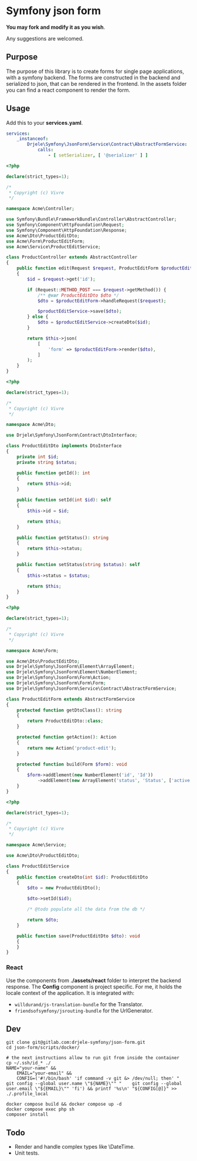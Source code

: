 # Symfony json form

**You may fork and modify it as you wish**.

Any suggestions are welcomed.

## Purpose

The purpose of this library is to create forms for single page applications, with a symfony backend.
The forms are constructed in the backend and serialized to json, that can be rendered in the frontend. In the assets folder you can find a react component to render the form.

## Usage

Add this to your **services.yaml**.

```yaml
services:
    _instanceof:
        Drjele\Symfony\JsonForm\Service\Contract\AbstractFormService:
            calls:
                - [ setSerializer, [ '@serializer' ] ]
```

```php
<?php

declare(strict_types=1);

/*
 * Copyright (c) Vivre
 */

namespace Acme\Controller;

use Symfony\Bundle\FrameworkBundle\Controller\AbstractController;
use Symfony\Component\HttpFoundation\Request;
use Symfony\Component\HttpFoundation\Response;
use Acme\Dto\ProductEditDto;
use Acme\Form\ProductEditForm;
use Acme\Service\ProductEditService;

class ProductController extends AbstractController
{
    public function edit(Request $request, ProductEditForm $productEditForm, ProductEditService $productEditService): Response
    {
        $id = $request->get('id');

        if (Request::METHOD_POST === $request->getMethod()) {
            /** @var ProductEditDto $dto */
            $dto = $productEditForm->handleRequest($request);

            $productEditService->save($dto);
        } else {
            $dto = $productEditService->createDto($id);
        }

        return $this->json(
            [
                'form' => $productEditForm->render($dto),
            ]
        );
    }
}
```

```php
<?php

declare(strict_types=1);

/*
 * Copyright (c) Vivre
 */

namespace Acme\Dto;

use Drjele\Symfony\JsonForm\Contract\DtoInterface;

class ProductEditDto implements DtoInterface
{
    private int $id;
    private string $status;

    public function getId(): int
    {
        return $this->id;
    }

    public function setId(int $id): self
    {
        $this->id = $id;

        return $this;
    }

    public function getStatus(): string
    {
        return $this->status;
    }

    public function setStatus(string $status): self
    {
        $this->status = $status;

        return $this;
    }
}
```

```php
<?php

declare(strict_types=1);

/*
 * Copyright (c) Vivre
 */

namespace Acme\Form;

use Acme\Dto\ProductEditDto;
use Drjele\Symfony\JsonForm\Element\ArrayElement;
use Drjele\Symfony\JsonForm\Element\NumberElement;
use Drjele\Symfony\JsonForm\Form\Action;
use Drjele\Symfony\JsonForm\Form\Form;
use Drjele\Symfony\JsonForm\Service\Contract\AbstractFormService;

class ProductEditForm extends AbstractFormService
{
    protected function getDtoClass(): string
    {
        return ProductEditDto::class;
    }

    protected function getAction(): Action
    {
        return new Action('product-edit');
    }

    protected function build(Form $form): void
    {
        $form->addElement(new NumberElement('id', 'Id'))
            ->addElement(new ArrayElement('status', 'Status', ['active' => 'Active', 'inactive' => 'Inactive']));
    }
}
```

```php
<?php

declare(strict_types=1);

/*
 * Copyright (c) Vivre
 */

namespace Acme\Service;

use Acme\Dto\ProductEditDto;

class ProductEditService
{
    public function createDto(int $id): ProductEditDto
    {
        $dto = new ProductEditDto();

        $dto->setId($id);

        /* @todo populate all the data from the db */

        return $dto;
    }

    public function save(ProductEditDto $dto): void
    {
    }
}
```

### React

Use the components from **./assets/react** folder to interpret the backend response.
The **Config** component is project specific. For me, it holds the locale context of the application.
It is integrated with:

* `willdurand/js-translation-bundle` for the Translator.
* `friendsofsymfony/jsrouting-bundle` for the UrlGenerator.

## Dev

```shell
git clone git@gitlab.com:drjele-symfony/json-form.git
cd json-form/scripts/docker/

# the next instructions allow to run git from inside the container
cp ~/.ssh/id_* ./
NAME="your-name" &&
    EMAIL="your-email" &&
    CONFIG=('#!/bin/bash' 'if command -v git &> /dev/null; then' "    git config --global user.name \"${NAME}\"" "    git config --global user.email \"${EMAIL}\"" 'fi') && printf '%s\n' "${CONFIG[@]}" >> ./.profile_local

docker compose build && docker compose up -d
docker compose exec php sh
composer install

```

## Todo

* Render and handle complex types like \DateTime.
* Unit tests.
